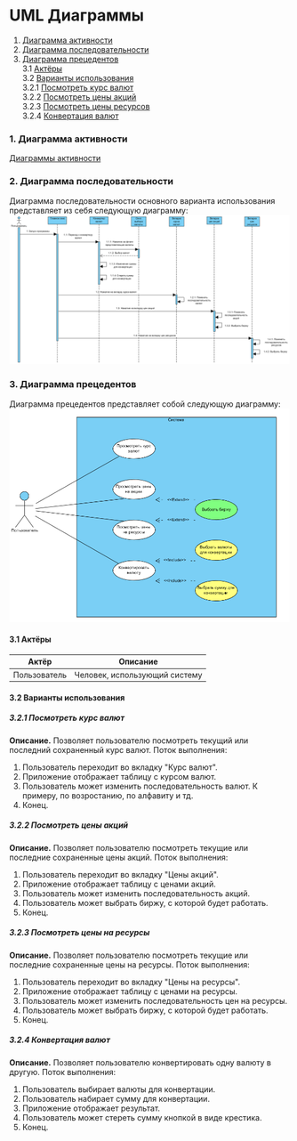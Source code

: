 # UML Диаграммы
1. [Диаграмма активности](#1)
2. [Диаграмма последовательности](#2)
3. [Диаграмма прецедентов](#3)<br>
3.1 [Актёры](#3.1)<br>
3.2 [Варианты использования](#3.2)<br>
3.2.1 [Посмотреть курс валют](#3.2.1)<br>
3.2.2 [Посмотреть цены акций](#3.2.2)<br>
3.2.3 [Посмотреть цены ресурсов](#3.2.3)<br>
3.2.4 [Конвертация валют](#3.2.4)<br>

### 1. Диаграмма активности<a name="1"></a>
[Диаграммы активности](https://github.com/steppbol/B-Player/blob/master/docs/Project%20Documentation/UMLDiagrams/Activity/README.md)

### 2. Диаграмма последовательности<a name="2"></a>
Диаграмма последовательности основного варианта использования представляет из себя следующую диаграмму:
![Sequence Diagram](https://raw.githubusercontent.com/NikitaTer/CurrConv/master/Images/UML%20Diagrams/Sequence.png)

### 3. Диаграмма прецедентов<a name="3"></a>
Диаграмма прецедентов представляет собой следующую диаграмму: 
![Use-Case](https://raw.githubusercontent.com/NikitaTer/CurrConv/master/Images/UML%20Diagrams/Use-Case.png)
#### 3.1 Актёры<a name="1.1"></a>
Актёр | Описание
--- | ---
Пользователь|Человек, использующий систему

#### 3.2 Варианты использования<a name="1.2"></a>
##### 3.2.1 Посмотреть курс валют<a name="3.2.1"></a>
**Описание.** Позволяет пользователю посмотреть текущий или последний сохраненный курс валют.
Поток выполнения:
1. Пользователь переходит во вкладку "Курс валют".
2. Приложение отображает таблицу с курсом валют.
3. Пользователь может изменить последовательность валют. К примеру, по возростанию, по алфавиту и тд.
4. Конец.
##### 3.2.2 Посмотреть цены акций<a name="3.2.2"></a>
**Описание.** Позволяет пользователю посмотреть текущие или последние сохраненные цены акций.
Поток выполнения:
1. Пользователь переходит во вкладку "Цены акций".
2. Приложение отображает таблицу с ценами акций.
3. Пользователь может изменить последовательность акций.
4. Пользователь может выбрать биржу, с которой будет работать.
5. Конец.
##### 3.2.3 Посмотреть цены на ресурсы<a name="3.2.3"></a>
**Описание.** Позволяет пользователю посмотреть текущие или последние сохраненные цены на ресурсы.
Поток выполнения:
1. Пользователь переходит во вкладку "Цены на ресурсы".
2. Приложение отображает таблицу с ценами на ресурсы.
3. Пользователь может изменить последовательность цен на ресурсы.
4. Пользователь может выбрать биржу, с которой будет работать.
5. Конец.
##### 3.2.4 Конвертация валют<a name="3.2.4"></a>
**Описание.** Позволяет пользователю конвертировать одну валюту в другую.
Поток выполнения:
1. Пользователь выбирает валюты для конвертации.
2. Пользователь набирает сумму для конвертации.
3. Приложение отображает результат.
4. Пользователь может стереть сумму кнопкой в виде крестика.
5. Конец.